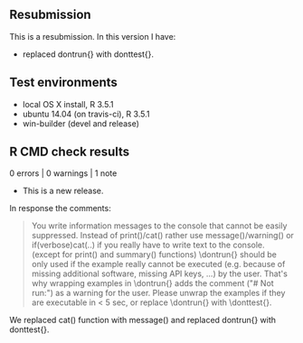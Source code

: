 ## Resubmission
This is a resubmission. In this version I have:

* replaced dontrun{} with donttest{}.

## Test environments
* local OS X install, R 3.5.1
* ubuntu 14.04 (on travis-ci), R 3.5.1
* win-builder (devel and release)

## R CMD check results

0 errors | 0 warnings | 1 note

* This is a new release.

In response the comments: 

> You write information messages to the console that cannot be easily 
suppressed. Instead of print()/cat() rather use message()/warning()  or 
if(verbose)cat(..) if you really have to write text to the console.
(except for print() and summary() functions)
\dontrun{} should be only used if the example really cannot be executed 
(e.g. because of missing additional software, missing API keys, ...) by 
the user. That's why wrapping examples in \dontrun{} adds the comment 
("# Not run:") as a warning for the user.
Please unwrap the examples if they are executable in < 5 sec, or replace 
\dontrun{} with \donttest{}.

We replaced cat() function with message() and replaced dontrun{} with donttest{}. 
